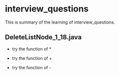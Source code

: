 # interview_questions
This is summary of the learning of interview_questions.


## DeleteListNode_1_18.java
* try the function of *
+ try the function of +
- try the function of -

